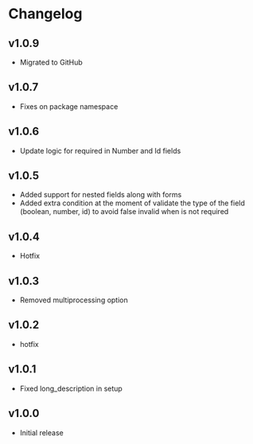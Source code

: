# Changelog
## v1.0.9
- Migrated to GitHub

## v1.0.7
- Fixes on package namespace

## v1.0.6
* Update logic for required in Number and Id fields

## v1.0.5
* Added support for nested fields along with forms
* Added extra condition at the moment of validate the type of the field (boolean, number, id) to avoid false invalid when is not required

## v1.0.4
* Hotfix

## v1.0.3
* Removed multiprocessing option

## v1.0.2
* hotfix

## v1.0.1
* Fixed long_description in setup

## v1.0.0
* Initial release
